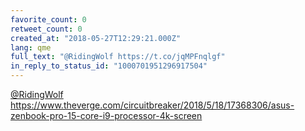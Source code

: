 ```yaml
---
favorite_count: 0
retweet_count: 0
created_at: "2018-05-27T12:29:21.000Z"
lang: qme
full_text: "@RidingWolf https://t.co/jqMPFnqlgf"
in_reply_to_status_id: "1000701951296917504"
---
```


[@RidingWolf](https://twitter.com/RidingWolf)
<https://www.theverge.com/circuitbreaker/2018/5/18/17368306/asus-zenbook-pro-15-core-i9-processor-4k-screen>
